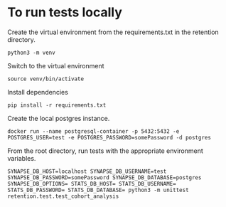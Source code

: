 # To run tests locally

Create the virtual environment from the requirements.txt in the retention directory.

`python3 -m venv`

Switch to the virtual environment

`source venv/bin/activate`

Install dependencies

`pip install -r requirements.txt`

Create the local postgres instance.

`docker run --name postgresql-container -p 5432:5432 -e POSTGRES_USER=test -e POSTGRES_PASSWORD=somePassword -d postgres`

From the root directory, run tests with the appropriate environment variables.

`SYNAPSE_DB_HOST=localhost SYNAPSE_DB_USERNAME=test SYNAPSE_DB_PASSWORD=somePassword SYNAPSE_DB_DATABASE=postgres SYNAPSE_DB_OPTIONS= STATS_DB_HOST= STATS_DB_USERNAME= STATS_DB_PASSWORD= STATS_DB_DATABASE= python3 -m unittest retention.test.test_cohort_analysis`
